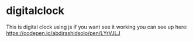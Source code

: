 # digitalclock

This is digital clock using js if you want see it working you can see up here: https://codepen.io/abdirashidsolo/pen/LYrVJLJ
